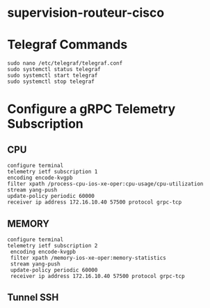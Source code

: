# supervision-routeur-cisco

# Telegraf Commands
```
sudo nano /etc/telegraf/telegraf.conf
sudo systemctl status telegraf
sudo systemctl start telegraf
sudo systemctl stop telegraf
```

# Configure a gRPC Telemetry Subscription

## CPU
```
configure terminal
telemetry ietf subscription 1
encoding encode-kvgpb
filter xpath /process-cpu-ios-xe-oper:cpu-usage/cpu-utilization
stream yang-push
update-policy periodic 60000
receiver ip address 172.16.10.40 57500 protocol grpc-tcp
```

## MEMORY
```
configure terminal
telemetry ietf subscription 2
 encoding encode-kvgpb
 filter xpath /memory-ios-xe-oper:memory-statistics
 stream yang-push
 update-policy periodic 60000
 receiver ip address 172.16.10.40 57500 protocol grpc-tcp
```

## Tunnel SSH


